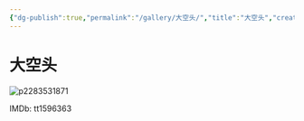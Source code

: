 ```yaml
---
{"dg-publish":true,"permalink":"/gallery/大空头/","title":"大空头","created":"2025-06-25T14:18:45.068+08:00"}
---
```



# 大空头
![p2283531871](https://hiraeth-picbed.oss-cn-beijing.aliyuncs.com/p2283531871.webp)

IMDb: tt1596363
